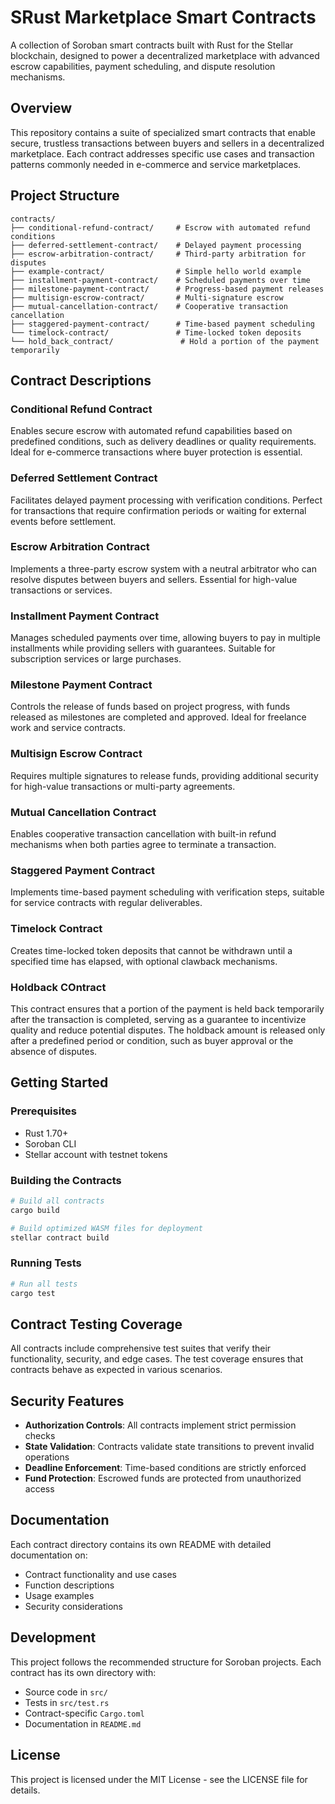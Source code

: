 # SRust Marketplace Smart Contracts

A collection of Soroban smart contracts built with Rust for the Stellar blockchain, designed to power a decentralized marketplace with advanced escrow capabilities, payment scheduling, and dispute resolution mechanisms.

## Overview

This repository contains a suite of specialized smart contracts that enable secure, trustless transactions between buyers and sellers in a decentralized marketplace. Each contract addresses specific use cases and transaction patterns commonly needed in e-commerce and service marketplaces.

## Project Structure

```
contracts/
├── conditional-refund-contract/     # Escrow with automated refund conditions
├── deferred-settlement-contract/    # Delayed payment processing
├── escrow-arbitration-contract/     # Third-party arbitration for disputes
├── example-contract/                # Simple hello world example
├── installment-payment-contract/    # Scheduled payments over time
├── milestone-payment-contract/      # Progress-based payment releases
├── multisign-escrow-contract/       # Multi-signature escrow
├── mutual-cancellation-contract/    # Cooperative transaction cancellation
├── staggered-payment-contract/      # Time-based payment scheduling
└── timelock-contract/               # Time-locked token deposits
└── hold_back_contract/               # Hold a portion of the payment temporarily 
```

## Contract Descriptions

### Conditional Refund Contract
Enables secure escrow with automated refund capabilities based on predefined conditions, such as delivery deadlines or quality requirements. Ideal for e-commerce transactions where buyer protection is essential.

### Deferred Settlement Contract
Facilitates delayed payment processing with verification conditions. Perfect for transactions that require confirmation periods or waiting for external events before settlement.

### Escrow Arbitration Contract
Implements a three-party escrow system with a neutral arbitrator who can resolve disputes between buyers and sellers. Essential for high-value transactions or services.

### Installment Payment Contract
Manages scheduled payments over time, allowing buyers to pay in multiple installments while providing sellers with guarantees. Suitable for subscription services or large purchases.

### Milestone Payment Contract
Controls the release of funds based on project progress, with funds released as milestones are completed and approved. Ideal for freelance work and service contracts.

### Multisign Escrow Contract
Requires multiple signatures to release funds, providing additional security for high-value transactions or multi-party agreements.

### Mutual Cancellation Contract
Enables cooperative transaction cancellation with built-in refund mechanisms when both parties agree to terminate a transaction.

### Staggered Payment Contract
Implements time-based payment scheduling with verification steps, suitable for service contracts with regular deliverables.

### Timelock Contract
Creates time-locked token deposits that cannot be withdrawn until a specified time has elapsed, with optional clawback mechanisms.

### Holdback COntract
 This contract ensures that a portion of the payment is held back temporarily after the transaction is completed, serving as a guarantee to incentivize quality and reduce potential disputes. The holdback amount is released only after a predefined period or condition, such as buyer approval or the absence of disputes.


## Getting Started

### Prerequisites
- Rust 1.70+
- Soroban CLI
- Stellar account with testnet tokens

### Building the Contracts

```bash
# Build all contracts
cargo build

# Build optimized WASM files for deployment
stellar contract build
```

### Running Tests

```bash
# Run all tests
cargo test
```

## Contract Testing Coverage

All contracts include comprehensive test suites that verify their functionality, security, and edge cases. The test coverage ensures that contracts behave as expected in various scenarios.

## Security Features

- **Authorization Controls**: All contracts implement strict permission checks
- **State Validation**: Contracts validate state transitions to prevent invalid operations
- **Deadline Enforcement**: Time-based conditions are strictly enforced
- **Fund Protection**: Escrowed funds are protected from unauthorized access

## Documentation

Each contract directory contains its own README with detailed documentation on:
- Contract functionality and use cases
- Function descriptions
- Usage examples
- Security considerations

## Development

This project follows the recommended structure for Soroban projects. Each contract has its own directory with:
- Source code in `src/`
- Tests in `src/test.rs`
- Contract-specific `Cargo.toml`
- Documentation in `README.md`

## License

This project is licensed under the MIT License - see the LICENSE file for details.